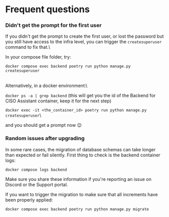# Frequent questions



### Didn't get the prompt for the first user



If you didn't get the prompt to create the first user, or lost the password but you still have access to the infra level, you can trigger the `createsuperuser` command to fix that.\


In your compose file folder, try:

`docker compose exec backend poetry run python manage.py createsuperuser`



\
Alternatively, in a docker environment:\


`docker ps -a | grep backend` (this will get you the id of the Backend for CISO Assistant container, keep it for the next step)

`docker exec -it <the_container_id> poetry run python manage.py createsuperuser`\




and you should get a prompt now 😉



### Random issues after upgrading&#x20;



In some rare cases, the migration of database schemas can take longer than expected or fail silently. First thing to check is the backend container logs:

```
docker compose logs backend
```

Make sure you share these information if you're reporting an issue on Discord or the Support portal.



If you want to trigger the migration to make sure that all increments have been properly applied:

```
docker compose exec backend poetry run python manage.py migrate
```

